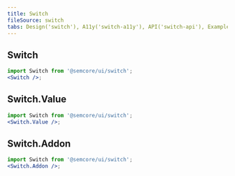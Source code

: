 ```yaml
---
title: Switch
fileSource: switch
tabs: Design('switch'), A11y('switch-a11y'), API('switch-api'), Example('switch-code'), Changelog('switch-changelog')
---
```


## Switch

```jsx
import Switch from '@semcore/ui/switch';
<Switch />;
```

<TypesView type="SwitchProps" :types={...types} />

## Switch.Value

```jsx
import Switch from '@semcore/ui/switch';
<Switch.Value />;
```

<TypesView type="SwitchValueProps" :types={...types} />

## Switch.Addon

```jsx
import Switch from '@semcore/ui/switch';
<Switch.Addon />;
```

<TypesView type="SwitchAddonProps" :types={...types} />

<script setup>import { data as types } from '@types.data.ts';</script>